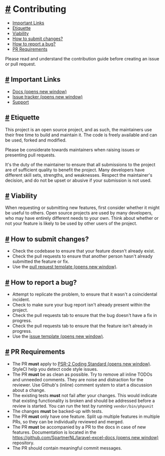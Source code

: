 [#](#contributing) Contributing
===============================

*   [Important Links](#important-links)
*   [Etiquette](#etiquette)
*   [Viability](#viability)
*   [How to submit changes?](#how-to-submit-changes)
*   [How to report a bug?](#how-to-report-a-bug)
*   [PR Requirements](#pr-requirements)

Please read and understand the contribution guide before creating an issue or pull request.

[#](#important-links) Important Links
-------------------------------------

*   [Docs (opens new window)](https://docs.laravel-excel.com/)
*   [Issue tracker (opens new window)](https://github.com/SpartnerNL/Laravel-Excel/issues)
*   [Support](/3.1/getting-started/support.html)

[#](#etiquette) Etiquette
-------------------------

This project is an open source project, and as such, the maintainers use their free time to build and maintain it. The code is freely available and can be used, forked and modified.

Please be considerate towards maintainers when raising issues or presenting pull requests.

It's the duty of the maintainer to ensure that all submissions to the project are of sufficient quality to benefit the project. Many developers have different skill sets, strengths, and weaknesses. Respect the maintainer's decision, and do not be upset or abusive if your submission is not used.

[#](#viability) Viability
-------------------------

When requesting or submitting new features, first consider whether it might be useful to others. Open source projects are used by many developers, who may have entirely different needs to your own. Think about whether or not your feature is likely to be used by other users of the project.

[#](#how-to-submit-changes) How to submit changes?
--------------------------------------------------

*   Check the codebase to ensure that your feature doesn't already exist.
*   Check the pull requests to ensure that another person hasn't already submitted the feature or fix.
*   Use the [pull request template (opens new window)](https://github.com/SpartnerNL/Laravel-Excel/blob/3.1/.github/PULL_REQUEST_TEMPLATE.md).

[#](#how-to-report-a-bug) How to report a bug?
----------------------------------------------

*   Attempt to replicate the problem, to ensure that it wasn't a coincidental incident.
*   Check to make sure your bug report isn't already present within the project.
*   Check the pull requests tab to ensure that the bug doesn't have a fix in progress.
*   Check the pull requests tab to ensure that the feature isn't already in progress.
*   Use the [issue template (opens new window)](https://github.com/SpartnerNL/Laravel-Excel/blob/3.1/.github/ISSUE_TEMPLATE.md).

[#](#pr-requirements) PR Requirements
-------------------------------------

*   The PR **must** apply to [PSR-2 Coding Standard (opens new window)](https://github.com/php-fig/fig-standards/blob/master/accepted/PSR-2-coding-style-guide.md). StyleCI help you detect code style issues.
*   The PR **must** be as clean as possible. Try to remove all inline TODOs and unneeded comments. They are noise and distraction for the reviewer. Use Github's (inline) comment system to start a discussion about a change.
*   The existing tests **must** not fail after your changes. This would indicate that existing functionality is broken and should be addressed before a review is started. You can run the test by running `vendor/bin/phpunit`
*   The changes **must** be backed-up with tests.
*   The PR **must** only have one feature. Split up multiple features in multiple PRs, so they can be individually reviewed and merged.
*   The PR **must** be accompanied by a PR to the docs in case of new features. Documentation is located in the [https://github.com/SpartnerNL/laravel-excel-docs (opens new window)](https://github.com/SpartnerNL/laravel-excel-docs) repository.
*   The PR should contain meaningful commit messages.